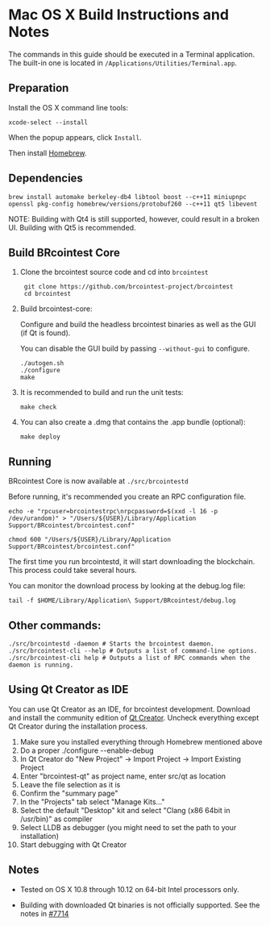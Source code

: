 Mac OS X Build Instructions and Notes
====================================
The commands in this guide should be executed in a Terminal application.
The built-in one is located in `/Applications/Utilities/Terminal.app`.

Preparation
-----------
Install the OS X command line tools:

`xcode-select --install`

When the popup appears, click `Install`.

Then install [Homebrew](http://brew.sh).

Dependencies
----------------------

    brew install automake berkeley-db4 libtool boost --c++11 miniupnpc openssl pkg-config homebrew/versions/protobuf260 --c++11 qt5 libevent

NOTE: Building with Qt4 is still supported, however, could result in a broken UI. Building with Qt5 is recommended.

Build BRcointest Core
------------------------

1. Clone the brcointest source code and cd into `brcointest`

        git clone https://github.com/brcointest-project/brcointest
        cd brcointest

2.  Build brcointest-core:

    Configure and build the headless brcointest binaries as well as the GUI (if Qt is found).

    You can disable the GUI build by passing `--without-gui` to configure.

        ./autogen.sh
        ./configure
        make

3.  It is recommended to build and run the unit tests:

        make check

4.  You can also create a .dmg that contains the .app bundle (optional):

        make deploy

Running
-------

BRcointest Core is now available at `./src/brcointestd`

Before running, it's recommended you create an RPC configuration file.

    echo -e "rpcuser=brcointestrpc\nrpcpassword=$(xxd -l 16 -p /dev/urandom)" > "/Users/${USER}/Library/Application Support/BRcointest/brcointest.conf"

    chmod 600 "/Users/${USER}/Library/Application Support/BRcointest/brcointest.conf"

The first time you run brcointestd, it will start downloading the blockchain. This process could take several hours.

You can monitor the download process by looking at the debug.log file:

    tail -f $HOME/Library/Application\ Support/BRcointest/debug.log

Other commands:
-------

    ./src/brcointestd -daemon # Starts the brcointest daemon.
    ./src/brcointest-cli --help # Outputs a list of command-line options.
    ./src/brcointest-cli help # Outputs a list of RPC commands when the daemon is running.

Using Qt Creator as IDE
------------------------
You can use Qt Creator as an IDE, for brcointest development.
Download and install the community edition of [Qt Creator](https://www.qt.io/download/).
Uncheck everything except Qt Creator during the installation process.

1. Make sure you installed everything through Homebrew mentioned above
2. Do a proper ./configure --enable-debug
3. In Qt Creator do "New Project" -> Import Project -> Import Existing Project
4. Enter "brcointest-qt" as project name, enter src/qt as location
5. Leave the file selection as it is
6. Confirm the "summary page"
7. In the "Projects" tab select "Manage Kits..."
8. Select the default "Desktop" kit and select "Clang (x86 64bit in /usr/bin)" as compiler
9. Select LLDB as debugger (you might need to set the path to your installation)
10. Start debugging with Qt Creator

Notes
-----

* Tested on OS X 10.8 through 10.12 on 64-bit Intel processors only.

* Building with downloaded Qt binaries is not officially supported. See the notes in [#7714](https://github.com/bitcoin/bitcoin/issues/7714)
